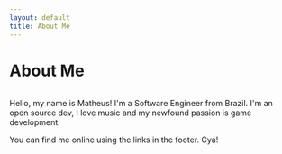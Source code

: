 ```yaml
---
layout: default
title: About Me
---
```


<div class="post">
  <h1 class="pageTitle">About Me</h1>
  <div class="profilePic">
    <img src="{{ '/assets/img/me.jpg' | prepend: site.baseurl }}" alt="">
  </div>
  <p class="intro">Hello, my name is Matheus! I'm a Software Engineer from Brazil. I'm an open source dev, I love music and my newfound passion is game development.</p>
  <p>You can find me online using the links in the footer. Cya!</p>
  <!-- <h2>Features</h2>
  <ul>
    <li>Built with SASS + GULP + BROWSERSYNC + AUTOPREFIXER</li>
      <li>SVG Social Icons from <a href="http://customizr.net/icons/">Customizr</a></li>
      <li><a href="http://responsive-nav.com/">Responsive Nav Menu</a></li>
      <li><a href="https://github.com/snaptortoise/jekyll-rss-feeds">XML Feed for RSS Readers</a></li>
      <li>Contact Form via <a href="http://formspree.io/">Formspree</a></li>
      <li>5 Post Loop with excerpt on Home Page</li>
      <li>Previous / Next Post Navigation</li>
      <li>Estimated Reading Time for posts</li>
      <li><a href="https://github.com/adobe-webplatform/dropcap.js">Drop Cap</a> on posts</li>
      <li><a href="http://typecast.com/blog/a-more-modern-scale-for-web-typography">A Better Type Scale</a></li>
    </ul> -->
</div>
